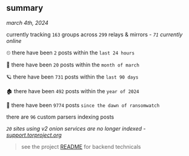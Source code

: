
## summary
_march 4th, 2024_

currently tracking `163` groups across `299` relays & mirrors - _`71` currently online_

⏲ there have been `2` posts within the `last 24 hours`

🦈 there have been `20` posts within the `month of march`

🪐 there have been `731` posts within the `last 90 days`

🏚 there have been `492` posts within the `year of 2024`

🦕 there have been `9774` posts `since the dawn of ransomwatch`

there are `96` custom parsers indexing posts

_`20` sites using v2 onion services are no longer indexed - [support.torproject.org](https://support.torproject.org/onionservices/v2-deprecation/)_

> see the project [README](https://github.com/joshhighet/ransomwatch#ransomwatch--) for backend technicals
